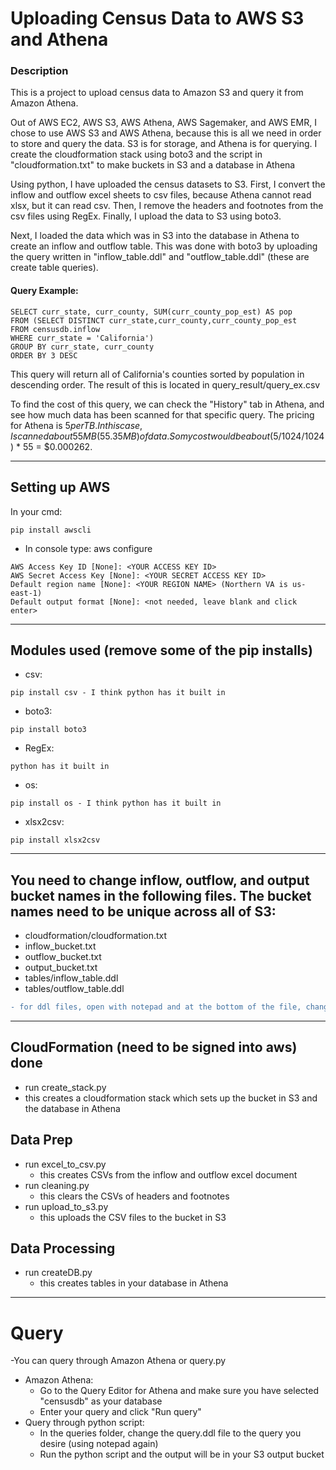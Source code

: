 # Uploading Census Data to AWS S3 and Athena

### Description
This is a project to upload census data to Amazon S3 and query it from Amazon Athena.   

Out of AWS EC2, AWS S3, AWS Athena, AWS Sagemaker, and AWS EMR, I chose to use AWS S3 and AWS Athena, because this is all we need in order to store and query the data. S3 is for storage, and Athena is for querying. I create the cloudformation stack using boto3 and the script in "cloudformation.txt" to make buckets in S3 and a database in Athena  

Using python, I have uploaded the census datasets to S3. First, I convert the inflow and outflow excel sheets to csv files, because Athena cannot read xlsx, but it can read csv. Then, I remove the headers and footnotes from the csv files using RegEx. Finally, I upload the data to S3 using boto3.  

Next, I loaded the data which was in S3 into the database in Athena to create an inflow and outflow table. This was done with boto3 by uploading the query written in "inflow_table.ddl" and "outflow_table.ddl" (these are create table queries).

#### Query Example:
```
SELECT curr_state, curr_county, SUM(curr_county_pop_est) AS pop
FROM (SELECT DISTINCT curr_state,curr_county,curr_county_pop_est
FROM censusdb.inflow
WHERE curr_state = 'California')
GROUP BY curr_state, curr_county
ORDER BY 3 DESC
```
This query will return all of California's counties sorted by population in descending order. The result of this is located in query_result/query_ex.csv



To find the cost of this query, we can check the "History" tab in Athena, and see how much data has been scanned for that specific query. The pricing for Athena is $5 per TB. In this case, I scanned about 55 MB (55.35 MB) of data. So my cost would be about ($5/1024/1024) * 55 = $0.000262.

---



## Setting up AWS
In your cmd:
```
pip install awscli
```
* In console  type: aws configure  
```
AWS Access Key ID [None]: <YOUR ACCESS KEY ID>
AWS Secret Access Key [None]: <YOUR SECRET ACCESS KEY ID>
Default region name [None]: <YOUR REGION NAME> (Northern VA is us-east-1)
Default output format [None]: <not needed, leave blank and click enter>
```
---

   Modules used (remove some of the pip installs)
---
  * csv:
  ```
  pip install csv - I think python has it built in
  ```  
  * boto3:
  ```
  pip install boto3
  ```
  * RegEx:
   ```
   python has it built in
   ```
  * os:
  ```
  pip install os - I think python has it built in
  ```
  * xlsx2csv:
  ```
  pip install xlsx2csv
  ```

---
## You need to change inflow, outflow, and output bucket names in the following files. The bucket names need to be unique across all of S3:

  - cloudformation/cloudformation.txt
  - inflow_bucket.txt
  - outflow_bucket.txt
  - output_bucket.txt
  - tables/inflow_table.ddl
  - tables/outflow_table.ddl

  ```diff
  - for ddl files, open with notepad and at the bottom of the file, change __LOCATION 's3://census-inflow-data/'__ to __LOCATION 's3://\<YOUR_BUCKET_NAME>/'__
  ```

---
## CloudFormation (need to be signed into aws) done
  - run create_stack.py
  - this creates a cloudformation stack which sets up the bucket in S3 and the database in Athena

## Data Prep
  - run excel_to_csv.py
    - this creates CSVs from the inflow and outflow excel document
  - run cleaning.py
    - this clears the CSVs of headers and footnotes
  - run upload_to_s3.py
    - this uploads the CSV files to the bucket in S3

## Data Processing
  - run createDB.py
    - this creates tables in your database in Athena

---

# Query

  -You can query through Amazon Athena or query.py

  - Amazon Athena:
    - Go to the Query Editor for Athena and make sure you have selected "censusdb" as your database
    - Enter your query and click "Run query"
  - Query through python script:
    - In the queries folder, change the query.ddl file to the query you desire (using notepad again)
    - Run the python script and the output will be in your S3 output bucket
